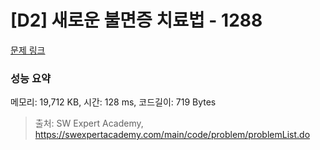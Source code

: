 # [D2] 새로운 불면증 치료법 - 1288 

[문제 링크](https://swexpertacademy.com/main/code/problem/problemDetail.do?contestProbId=AV18_yw6I9MCFAZN) 

### 성능 요약

메모리: 19,712 KB, 시간: 128 ms, 코드길이: 719 Bytes



> 출처: SW Expert Academy, https://swexpertacademy.com/main/code/problem/problemList.do